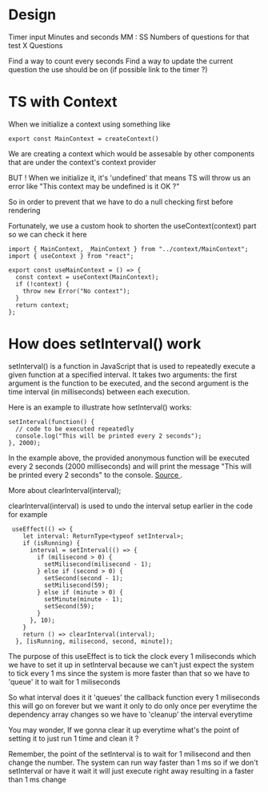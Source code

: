 # Design

Timer input Minutes and seconds MM : SS
Numbers of questions for that test X Questions

Find a way to count every seconds
Find a way to update the current question the use should be on (if possible link to the timer ?)

# TS with Context

When we initialize a context using something like

```
export const MainContext = createContext()
```

We are creating a context which would be assesable by other components that are under the context's context provider

BUT !
When we initialize it, it's 'undefined' that means TS will throw us an error like "This context may be undefined is it OK ?"

So in order to prevent that we have to do a null checking first before rendering

Fortunately, we use a custom hook to shorten the useContext(context) part so we can check it here

```
import { MainContext, _MainContext } from "../context/MainContext";
import { useContext } from "react";

export const useMainContext = () => {
  const context = useContext(MainContext);
  if (!context) {
    throw new Error("No context");
  }
  return context;
};
```

# How does setInterval() work

setInterval() is a function in JavaScript that is used to repeatedly execute a given function at a specified interval. It takes two arguments: the first argument is the function to be executed, and the second argument is the time interval (in milliseconds) between each execution.

Here is an example to illustrate how setInterval() works:

```
setInterval(function() {
  // code to be executed repeatedly
  console.log("This will be printed every 2 seconds");
}, 2000);
```

In the example above, the provided anonymous function will be executed every 2 seconds (2000 milliseconds) and will print the message "This will be printed every 2 seconds" to the console.
[Source ](https://www.shecodes.io/athena/143127-how-does-setinterval-work-in-javascript).

More about clearInterval(interval);

clearInterval(interval)
is used to undo the interval setup earlier in the code
for example

```
 useEffect(() => {
    let interval: ReturnType<typeof setInterval>;
    if (isRunning) {
      interval = setInterval(() => {
        if (milisecond > 0) {
          setMilisecond(milisecond - 1);
        } else if (second > 0) {
          setSecond(second - 1);
          setMilisecond(59);
        } else if (minute > 0) {
          setMinute(minute - 1);
          setSecond(59);
        }
      }, 10);
    }
    return () => clearInterval(interval);
  }, [isRunning, milisecond, second, minute]);
```

The purpose of this useEffect is to tick the clock every 1 miliseconds
which we have to set it up in setInterval because we can't just expect the system to tick every 1 ms
since the system is more faster than that so we have to 'queue' it to wait for 1 miliseconds

So what interval does it it 'queues' the callback function every 1 miliseconds
this will go on forever
but we want it only to do only once per everytime the dependency array changes so we have to 'cleanup' the interval everytime

You may wonder, If we gonna clear it up everytime what's the point of setting it to just run 1 time and clean it ?

Remember, the point of the setInterval is to wait for 1 milisecond and then change the number. The system can run way faster than 1 ms
so if we don't setInterval or have it wait it will just execute right away resulting in a faster than 1 ms change
